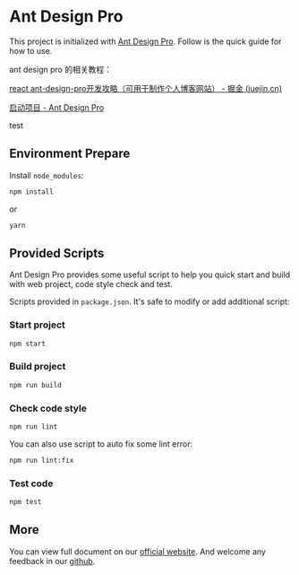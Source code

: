 # Ant Design Pro

This project is initialized with [Ant Design Pro](https://pro.ant.design). Follow is the quick guide for how to use.

ant design pro 的相关教程：

[react ant-design-pro开发攻略（可用于制作个人博客网站） - 掘金 (juejin.cn)](https://juejin.cn/post/7086292276896333837)

[启动项目 - Ant Design Pro](https://pro.ant.design/zh-CN/docs/development/)

 test

## Environment Prepare

Install `node_modules`:

```bash
npm install
```

or

```bash
yarn
```

## Provided Scripts

Ant Design Pro provides some useful script to help you quick start and build with web project, code style check and test.

Scripts provided in `package.json`. It's safe to modify or add additional script:

### Start project

```bash
npm start
```

### Build project

```bash
npm run build
```

### Check code style

```bash
npm run lint
```

You can also use script to auto fix some lint error:

```bash
npm run lint:fix
```

### Test code

```bash
npm test
```

## More

You can view full document on our [official website](https://pro.ant.design). And welcome any feedback in our [github](https://github.com/ant-design/ant-design-pro).
